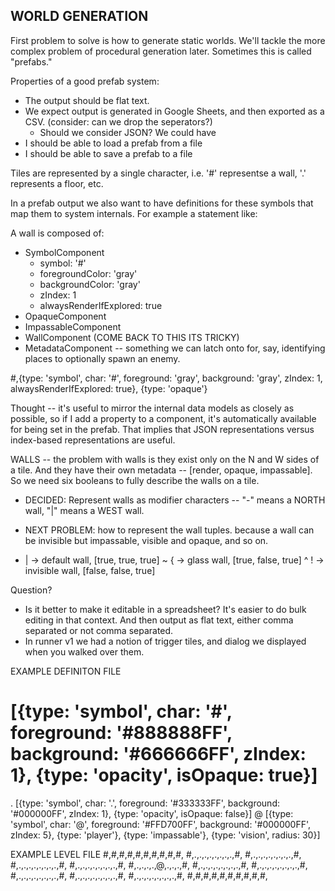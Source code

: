 WORLD GENERATION
----------------

First problem to solve is how to generate static worlds. We'll tackle the more complex problem of procedural generation later. Sometimes this is called "prefabs."

Properties of a good prefab system:
 - The output should be flat text.
 - We expect output is generated in Google Sheets, and then exported as a CSV. (consider: can we drop the seperators?)
    - Should we consider JSON? We could have 
 - I should be able to load a prefab from a file
 - I should be able to save a prefab to a file

 Tiles are represented by a single character, i.e. '#' representse a wall, '.' represents a floor, etc.

 In a prefab output we also want to have definitions for these symbols that map them to system internals. For example a statement like:

A wall is composed of:
 - SymbolComponent
    - symbol: '#'
    - foregroundColor: 'gray'
    - backgroundColor: 'gray'
    - zIndex: 1
    - alwaysRenderIfExplored: true
 - OpaqueComponent
 - ImpassableComponent
 - WallComponent (COME BACK TO THIS ITS TRICKY)
 - MetadataComponent -- something we can latch onto for, say, identifying places to optionally spawn an enemy.

 #,{type: 'symbol', char: '#', foreground: 'gray', background: 'gray', zIndex: 1, alwaysRenderIfExplored: true}, {type: 'opaque'}

 


Thought -- it's useful to mirror the internal data models as closely as possible, so if I add a property to a component, it's automatically available for being set in the prefab. That implies that JSON representations versus index-based representations are useful. 

WALLS -- the problem with walls is they exist only on the N and W sides of a tile. And they have their own metadata -- [render, opaque, impassable]. So we need six booleans to fully describe the walls on a tile.

 - DECIDED: Represent walls as modifier characters -- "-" means a NORTH wall, "|" means a WEST wall.
 - NEXT PROBLEM: how to represent the wall tuples. because a wall can be invisible but impassable, visible and opaque, and so on.

- | -> default wall, [true, true, true]
~ { -> glass wall, [true, false, true]
^ ! -> invisible wall, [false, false, true]


Question?
 - Is it better to make it editable in a spreadsheet? It's easier to do bulk editing in that context. And then output as flat text, either comma separated or not comma separated.
 - In runner v1 we had a notion of trigger tiles, and dialog we displayed when you walked over them.



EXAMPLE DEFINITON FILE
#   [{type: 'symbol', char: '#', foreground: '#888888FF', background: '#666666FF', zIndex: 1}, {type: 'opacity', isOpaque: true}]
.   [{type: 'symbol', char: '.', foreground: '#333333FF', background: '#000000FF', zIndex: 1}, {type: 'opacity', isOpaque: false}]
@   [{type: 'symbol', char: '@', foreground: '#FFD700FF', background: '#000000FF', zIndex: 5}, {type: 'player'}, {type: 'impassable'}, {type: 'vision', radius: 30}]

EXAMPLE LEVEL FILE
#,#,#,#,#,#,#,#,#,#,
#,.,.,.,.,.,.,.,.,#,
#,.,.,.,.,.,.,.,.,#,
#,.,.,.,.,.,.,.,.,#,
#,.,.,.,.,.,.,.,.,#,
#,.,.,.,.,@,.,.,.,#,
#,.,.,.,.,.,.,.,.,#,
#,.,.,.,.,.,.,.,.,#,
#,.,.,.,.,.,.,.,.,#,
#,.,.,.,.,.,.,.,.,#,
#,.,.,.,.,.,.,.,.,#,
#,#,#,#,#,#,#,#,#,#,

